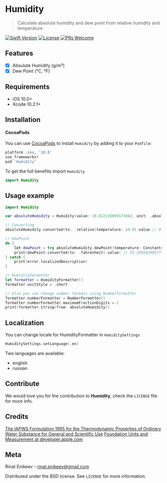 # Humidity
> Calculate absolute humidity and dew point from relative humidity and temperature

[![Swift Version][swift-image]][swift-url]
[![License][license-image]][license-url]
[![PRs Welcome](https://img.shields.io/badge/PRs-welcome-brightgreen.svg?style=flat-square)](http://makeapullrequest.com)

## Features

- [x] Absulute Humidity (g/m³)
- [x] Dew Point (°C, °F)

## Requirements

- iOS 10.0+
- Xcode 10.2.1+

## Installation

#### CocoaPods
You can use [CocoaPods](http://cocoapods.org/) to install `Humidity` by adding it to your `Podfile`:

```ruby
platform :ios, '10.0'
use_frameworks!
pod 'Humidity'
```

To get the full benefits import `Humidity` 

``` swift
import Humidity
```

## Usage example

```swift
import Humidity

var absoluteHumidity = Humidity(value: 10.812216095573042, unit: .absolute)

// Converting
absoluteHumidity.converted(to: .relative(temperature: 24.9).value // 0.472

// DewPoint
do {
    let dewPoint = try absoluteHumidity.dewPoint(temperature: Constants.temp)
    print(dewPoint.converted(to: .fahrenheit).value) // 55.20564209577756
} catch {
    print(error.localizedDescription)
}

// HumidityFormatter
let formatter = HumidityFormatter()
formatter.unitStyle = .short

// Also you can change number formats using NumberFormatter
formatter.numberFormatter = NumberFormatter()
formatter.numberFormatter.maximumFractionDigits = 2
print(formatter.string(from: absoluteHumidity))
```

## Localization

You can change locale for HumidityFormatter in `HumiditySettings`
```swift
HumiditySettings.setLanguage(.en)
```

Two languages are available:
- english
- russian

## Contribute

We would love you for the contribution to **Humidity**, check the ``LICENSE`` file for more info.

## Credits

[The IAPWS Formulation 1995 for the Thermodynamic Properties of Ordinary Water Substance for General and Scientific Use](https://doi.org/10.1063/1.1461829) 
[Foundation Units and Measurement at developer.apple.com](https://developer.apple.com/documentation/foundation/units_and_measurement)

## Meta

Rinat Enikeev – rinat.enikeev@gmail.com

Distributed under the BSD license. See ``LICENSE`` for more information.

[swift-image]:https://img.shields.io/badge/swift-5.0-orange.svg
[swift-url]: https://swift.org/
[license-image]: https://img.shields.io/badge/License-BSD-blue.svg
[license-url]: LICENSE
